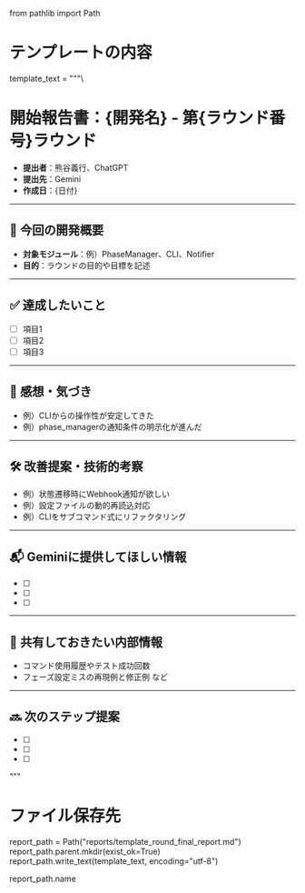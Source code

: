 from pathlib import Path

# テンプレートの内容
template_text = """\
# 開始報告書：{開発名} - 第{ラウンド番号}ラウンド

- **提出者**：熊谷義行、ChatGPT
- **提出先**：Gemini
- **作成日**：{日付}

---

## 🔧 今回の開発概要

- **対象モジュール**：例）PhaseManager、CLI、Notifier
- **目的**：ラウンドの目的や目標を記述

---

## ✅ 達成したいこと

- [ ] 項目1
- [ ] 項目2
- [ ] 項目3

---

## 📝 感想・気づき

- 例）CLIからの操作性が安定してきた
- 例）phase_managerの通知条件の明示化が進んだ

---

## 🛠 改善提案・技術的考察

- 例）状態遷移時にWebhook通知が欲しい
- 例）設定ファイルの動的再読込対応
- 例）CLIをサブコマンド式にリファクタリング

---

## 📬 Geminiに提供してほしい情報

- [ ] 
- [ ] 
- [ ] 

---

## 🤝 共有しておきたい内部情報

- コマンド使用履歴やテスト成功回数
- フェーズ設定ミスの再現例と修正例 など

---

## 🔜 次のステップ提案

- [ ] 
- [ ] 
- [ ] 

"""

# ファイル保存先
report_path = Path("reports/template_round_final_report.md")
report_path.parent.mkdir(exist_ok=True)
report_path.write_text(template_text, encoding="utf-8")

report_path.name
